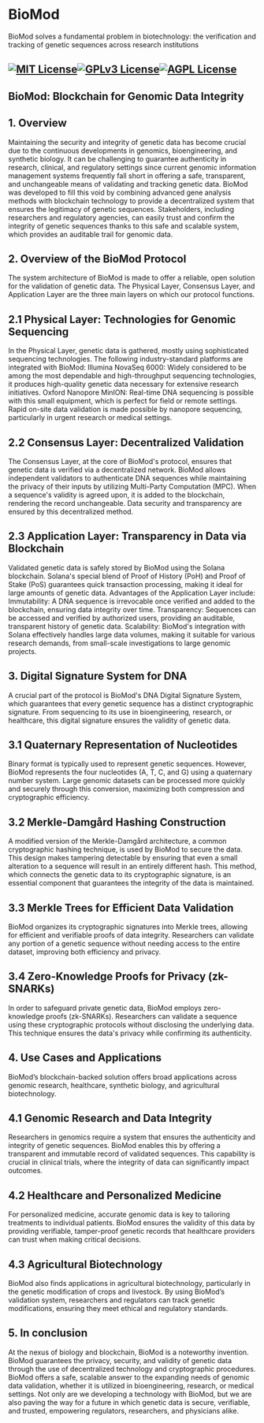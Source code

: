 
# BioMod

BioMod solves a fundamental problem in biotechnology: the verification and tracking of genetic sequences across research institutions



## [![MIT License](https://img.shields.io/badge/License-MIT-green.svg)](https://choosealicense.com/licenses/mit/)[![GPLv3 License](https://img.shields.io/badge/License-GPL%20v3-yellow.svg)](https://opensource.org/licenses/)[![AGPL License](https://img.shields.io/badge/license-AGPL-blue.svg)](http://www.gnu.org/licenses/agpl-3.0)




## BioMod: Blockchain for Genomic Data Integrity

## 1. Overview
Maintaining the security and integrity of genetic data has become crucial due to the continuous developments in genomics, bioengineering, and synthetic biology. It can be challenging to guarantee authenticity in research, clinical, and regulatory settings since current genomic information management systems frequently fall short in offering a safe, transparent, and unchangeable means of validating and tracking genetic data.
BioMod was developed to fill this void by combining advanced gene analysis methods with blockchain technology to provide a decentralized system that ensures the legitimacy of genetic sequences. Stakeholders, including researchers and regulatory agencies, can easily trust and confirm the integrity of genetic sequences thanks to this safe and scalable system, which provides an auditable trail for genomic data.

## 2. Overview of the BioMod Protocol
The system architecture of BioMod is made to offer a reliable, open solution for the validation of genetic data. The Physical Layer, Consensus Layer, and Application Layer are the three main layers on which our protocol functions.

## 2.1 Physical Layer: Technologies for Genomic Sequencing
In the Physical Layer, genetic data is gathered, mostly using sophisticated sequencing technologies. The following industry-standard platforms are integrated with BioMod:
Illumina NovaSeq 6000: Widely considered to be among the most dependable and high-throughput sequencing technologies, it produces high-quality genetic data necessary for extensive research initiatives.
Oxford Nanopore MinION: Real-time DNA sequencing is possible with this small equipment, which is perfect for field or remote settings. Rapid on-site data validation is made possible by nanopore sequencing, particularly in urgent research or medical settings.

## 2.2 Consensus Layer: Decentralized Validation
The Consensus Layer, at the core of BioMod's protocol, ensures that genetic data is verified via a decentralized network. BioMod allows independent validators to authenticate DNA sequences while maintaining the privacy of their inputs by utilizing Multi-Party Computation (MPC).
When a sequence's validity is agreed upon, it is added to the blockchain, rendering the record unchangeable. Data security and transparency are ensured by this decentralized method.

## 2.3 Application Layer: Transparency in Data via Blockchain
Validated genetic data is safely stored by BioMod using the Solana blockchain. Solana's special blend of Proof of History (PoH) and Proof of Stake (PoS) guarantees quick transaction processing, making it ideal for large amounts of genetic data.
Advantages of the Application Layer include:
Immutability: A DNA sequence is irrevocable once verified and added to the blockchain, ensuring data integrity over time.
Transparency: Sequences can be accessed and verified by authorized users, providing an auditable, transparent history of genetic data.
Scalability: BioMod's integration with Solana effectively handles large data volumes, making it suitable for various research demands, from small-scale investigations to large genomic projects.

## 3. Digital Signature System for DNA
A crucial part of the protocol is BioMod's DNA Digital Signature System, which guarantees that every genetic sequence has a distinct cryptographic signature. From sequencing to its use in bioengineering, research, or healthcare, this digital signature ensures the validity of genetic data.

## 3.1 Quaternary Representation of Nucleotides
Binary format is typically used to represent genetic sequences. However, BioMod represents the four nucleotides (A, T, C, and G) using a quaternary number system. Large genomic datasets can be processed more quickly and securely through this conversion, maximizing both compression and cryptographic efficiency.

## 3.2 Merkle-Damgård Hashing Construction
A modified version of the Merkle-Damgård architecture, a common cryptographic hashing technique, is used by BioMod to secure the data. This design makes tampering detectable by ensuring that even a small alteration to a sequence will result in an entirely different hash. This method, which connects the genetic data to its cryptographic signature, is an essential component that guarantees the integrity of the data is maintained.

## 3.3 Merkle Trees for Efficient Data Validation
BioMod organizes its cryptographic signatures into Merkle trees, allowing for efficient and verifiable proofs of data integrity. Researchers can validate any portion of a genetic sequence without needing access to the entire dataset, improving both efficiency and privacy.

## 3.4 Zero-Knowledge Proofs for Privacy (zk-SNARKs)
In order to safeguard private genetic data, BioMod employs zero-knowledge proofs (zk-SNARKs). Researchers can validate a sequence using these cryptographic protocols without disclosing the underlying data. This technique ensures the data's privacy while confirming its authenticity.

## 4. Use Cases and Applications
BioMod’s blockchain-backed solution offers broad applications across genomic research, healthcare, synthetic biology, and agricultural biotechnology.

## 4.1 Genomic Research and Data Integrity
Researchers in genomics require a system that ensures the authenticity and integrity of genetic sequences. BioMod enables this by offering a transparent and immutable record of validated sequences. This capability is crucial in clinical trials, where the integrity of data can significantly impact outcomes.

## 4.2 Healthcare and Personalized Medicine
For personalized medicine, accurate genomic data is key to tailoring treatments to individual patients. BioMod ensures the validity of this data by providing verifiable, tamper-proof genetic records that healthcare providers can trust when making critical decisions.

## 4.3 Agricultural Biotechnology
BioMod also finds applications in agricultural biotechnology, particularly in the genetic modification of crops and livestock. By using BioMod’s validation system, researchers and regulators can track genetic modifications, ensuring they meet ethical and regulatory standards.
## 5. In conclusion
At the nexus of biology and blockchain, BioMod is a noteworthy invention. BioMod guarantees the privacy, security, and validity of genetic data through the use of decentralized technology and cryptographic procedures. BioMod offers a safe, scalable answer to the expanding needs of genomic data validation, whether it is utilized in bioengineering, research, or medical settings.
Not only are we developing a technology with BioMod, but we are also paving the way for a future in which genetic data is secure, verifiable, and trusted, empowering regulators, researchers, and physicians alike.

